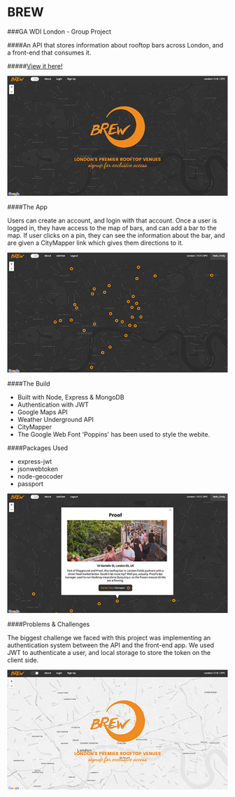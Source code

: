 # BREW

###GA WDI London - Group Project 

####An API that stores information about rooftop bars across London, and a front-end that consumes it.

#####[View it here!](https://brew-rooftop-bars.herokuapp.com/ "Here!")

![](./front-end/images/brew-1.jpg)

####The App

Users can create an account, and login with that account. Once a user is logged in, they have access to the map of bars, and can add a bar to the map. If user clicks on a pin, they can see the information about the bar, and are given a CityMapper link which gives them directions to it.

![](./front-end/images/brew-3.jpg)

####The Build

* Built with Node, Express & MongoDB 
* Authentication with JWT
* Google Maps API
* Weather Underground API
* CityMapper
* The Google Web Font 'Poppins' has been used to style the webite.

####Packages Used
* express-jwt
* jsonwebtoken
* node-geocoder
* passport

![](./front-end/images/brew-4.jpg)

####Problems & Challenges

The biggest challenge we faced with this project was implementing an authentication system between the API and the front-end app. We used JWT to authenticate a user, and local storage to store the token on the client side.

![](./front-end/images/brew-2.jpg)
